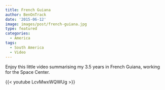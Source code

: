 ```yaml
---
title: French Guiana
author: BenOnTrack
date: '2015-06-12'
image: images/post/french-guiana.jpg
type: featured
categories:
  - America
tags:
  - South America
  - Video
---
```


Enjoy this little video summarising my 3.5 years in French Guiana, working for the Space Center.

{{< youtube LcvMwxWQWUg >}}